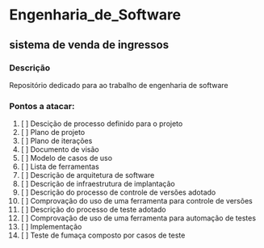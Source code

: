 # Engenharia_de_Software
## sistema de venda de ingressos

### Descrição
Repositório dedicado para ao trabalho de engenharia de software

### Pontos a atacar:
1. [ ] Descição de processo definido para o projeto
2. [ ] Plano de projeto
3. [ ] Plano de iterações
4. [ ] Documento de visão
5. [ ] Modelo de casos de uso
6. [ ] Lista de ferramentas
7. [ ] Descrição de arquitetura de software
8. [ ] Descrição de infraestrutura de implantação
9. [ ] Descrição do processo de controle de versões adotado
10. [ ] Comprovação do uso de uma ferramenta para controle de versões
11. [ ] Descrição do processo de teste adotado
12. [ ] Comprovação de uso de uma ferramenta para automação de testes
13. [ ] Implementação
14. [ ] Teste de fumaça composto por casos de teste
